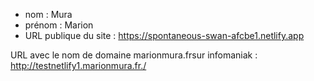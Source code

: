 - nom : Mura
- prénom : Marion
- URL publique du site : https://spontaneous-swan-afcbe1.netlify.app

URL avec le nom de domaine marionmura.frsur infomaniak : http://testnetlify1.marionmura.fr./


